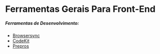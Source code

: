 # Ferramentas Gerais Para Front-End

##### Ferramentas de Desenvolvimento:

* [Browsersync](http://www.browsersync.io/)
* [CodeKit](http://incident57.com/codekit/)
* [Prepros](https://prepros.io/)
